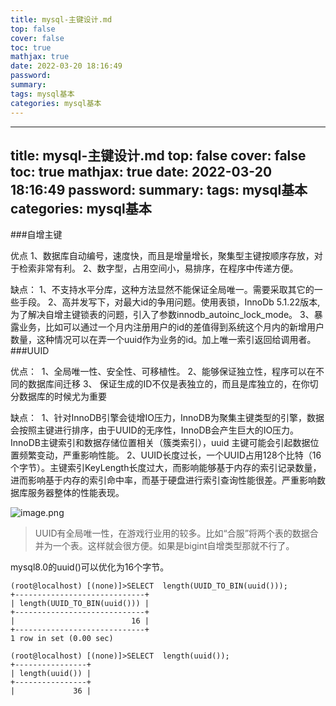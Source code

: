 ```yaml
---
title: mysql-主键设计.md
top: false
cover: false
toc: true
mathjax: true
date: 2022-03-20 18:16:49
password:
summary:
tags: mysql基本
categories: mysql基本
---
```

---
title: mysql-主键设计.md
top: false
cover: false
toc: true
mathjax: true
date: 2022-03-20 18:16:49
password:
summary:
tags: mysql基本
categories: mysql基本
---
###自增主键

优点
1、数据库自动编号，速度快，而且是增量增长，聚集型主键按顺序存放，对于检索非常有利。
2、数字型，占用空间小，易排序，在程序中传递方便。

缺点：
1、不支持水平分库，这种方法显然不能保证全局唯一。需要采取其它的一些手段。
2、高并发写下，对最大id的争用问题。使用表锁，InnoDb 5.1.22版本,为了解决自增主键锁表的问题，引入了参数innodb_autoinc_lock_mode。
3、暴露业务，比如可以通过一个月内注册用户的id的差值得到系统这个月内的新增用户数量，这种情况可以在弄一个uuid作为业务的id。加上唯一索引返回给调用者。
###UUID

优点： 
1、全局唯一性、安全性、可移植性。
2、能够保证独立性，程序可以在不同的数据库间迁移
3、 保证生成的ID不仅是表独立的，而且是库独立的，在你切分数据库的时候尤为重要

缺点： 
1、针对InnoDB引擎会徒增IO压力，InnoDB为聚集主键类型的引擎，数据会按照主键进行排序，由于UUID的无序性，InnoDB会产生巨大的IO压力。InnoDB主键索引和数据存储位置相关（簇类索引），uuid 主键可能会引起数据位置频繁变动，严重影响性能。
2、UUID长度过长，一个UUID占用128个比特（16个字节）。主键索引KeyLength长度过大，而影响能够基于内存的索引记录数量，进而影响基于内存的索引命中率，而基于硬盘进行索引查询性能很差。严重影响数据库服务器整体的性能表现。


![image.png](https://upload-images.jianshu.io/upload_images/13965490-d807f940cec67c7c.png?imageMogr2/auto-orient/strip%7CimageView2/2/w/1240)

>UUID有全局唯一性，在游戏行业用的较多。比如“合服”将两个表的数据合并为一个表。这样就会很方便。如果是bigint自增类型那就不行了。

mysql8.0的uuid()可以优化为16个字节。
~~~
(root@localhost) [(none)]>SELECT  length(UUID_TO_BIN(uuid()));
+-----------------------------+
| length(UUID_TO_BIN(uuid())) |
+-----------------------------+
|                          16 |
+-----------------------------+
1 row in set (0.00 sec)

(root@localhost) [(none)]>SELECT  length(uuid());
+----------------+
| length(uuid()) |
+----------------+
|             36 |

~~~
 
